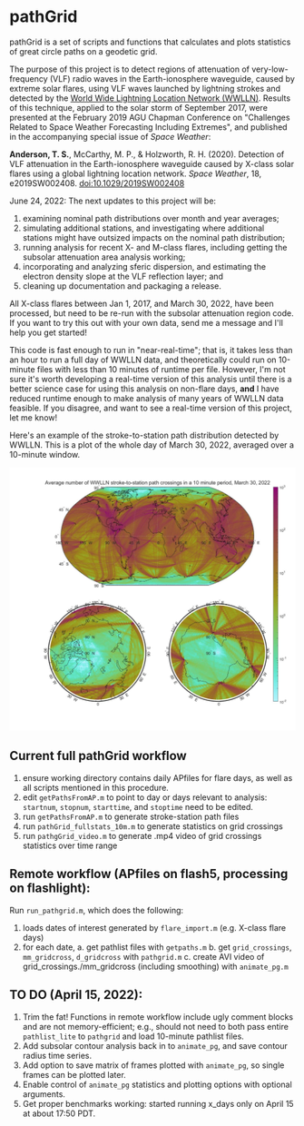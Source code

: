 # pathGrid
pathGrid is a set of scripts and functions that calculates and plots statistics of great circle paths on a geodetic grid.

The purpose of this project is to detect regions of attenuation of very-low-frequency (VLF) radio waves in the Earth-ionosphere waveguide, caused by
extreme solar flares, using VLF waves launched by lightning strokes and detected by the [World Wide Lightning Location Network (WWLLN)](wwlln.net).  Results of this
technique, applied to the solar storm of September 2017, were presented at the February 2019 AGU Chapman Conference on "Challenges Related to Space Weather Forecasting Including Extremes", and published in the accompanying special issue of *Space Weather*:

**Anderson, T. S.**, McCarthy, M. P., & Holzworth, R. H. (2020). Detection of VLF attenuation in the Earth-ionosphere waveguide caused by X-class solar flares using a global lightning location network. *Space Weather*, 18, e2019SW002408. [doi:10.1029/2019SW002408](https://doi.org/10.1029/2019SW002408)

June 24, 2022: The next updates to this project will be:

1. examining nominal path distributions over month and year averages; 
2. simulating additional stations, and investigating where additional stations might have outsized impacts on the nominal path distribution; 
3. running analysis for recent X- and M-class flares, including getting the subsolar attenuation area analysis working; 
4. incorporating and analyzing sferic dispersion, and estimating the electron density slope at the VLF reflection layer; and
5. cleaning up documentation and packaging a release.

All X-class flares between Jan 1, 2017, and March 30, 2022, have been processed, but need to be re-run with the subsolar attenuation region code.  If you want to try this out with your own data, send me a message and I'll help you get started!

This code is fast enough to run in "near-real-time"; that is, it takes less than an hour to run a full day of WWLLN data, and theoretically could run on 10-minute files with less than 10 minutes of runtime per file.  However, I'm not sure it's worth developing a real-time version of this analysis until there is a better science case for using this analysis on non-flare days, **and** I have reduced runtime enough to make analysis of many years of WWLLN data feasible.  If you disagree, and want to see a real-time version of this project, let me know!

Here's an example of the stroke-to-station path distribution detected by WWLLN.  This is a plot of the whole day of March 30, 2022, averaged over a 10-minute window.

![stroke-to-station paths in an average 10-minute window on March 30, 2022](https://github.com/andersontodds/pathGrid/blob/master/average_paths_20220330.jpg?raw=true)

## Current full pathGrid workflow
1. ensure working directory contains daily APfiles for flare days, as well as all scripts mentioned in this procedure.
2. edit ```getPathsFromAP.m``` to point to day or days relevant to analysis: ```startnum```, ```stopnum```, ```starttime```, and ```stoptime``` need to be edited.
3. run ```getPathsFromAP.m``` to generate stroke-station path files
4. run ```pathGrid_fullstats_10m.m``` to generate statistics on grid crossings
5. run ```pathgGrid_video.m``` to generate .mp4 video of grid crossings statistics over time range

## Remote workflow (APfiles on flash5, processing on flashlight): 
Run ```run_pathgrid.m```, which does the following:

1. loads dates of interest generated by ```flare_import.m``` (e.g. X-class flare days)
2. for each date, 
   a. get pathlist files with ```getpaths.m```
   b. get ```grid_crossings```, ```mm_gridcross```, ```d_gridcross``` with ```pathgrid.m```
   c. create AVI video of grid_crossings./mm_gridcross (including smoothing) with ```animate_pg.m```

## TO DO (April 15, 2022):
1. Trim the fat! Functions in remote workflow include ugly comment blocks and are not memory-efficient; e.g., should not need to both pass entire ```pathlist_lite``` to ```pathgrid``` and load 10-minute pathlist files.
2. Add subsolar contour analysis back in to ```animate_pg```, and save contour radius time series.
3. Add option to save matrix of frames plotted with ```animate_pg```, so single frames can be plotted later.
4. Enable control of ```animate_pg``` statistics and plotting options with optional arguments.
5. Get proper benchmarks working: started running x_days only on April 15 at about 17:50 PDT.
